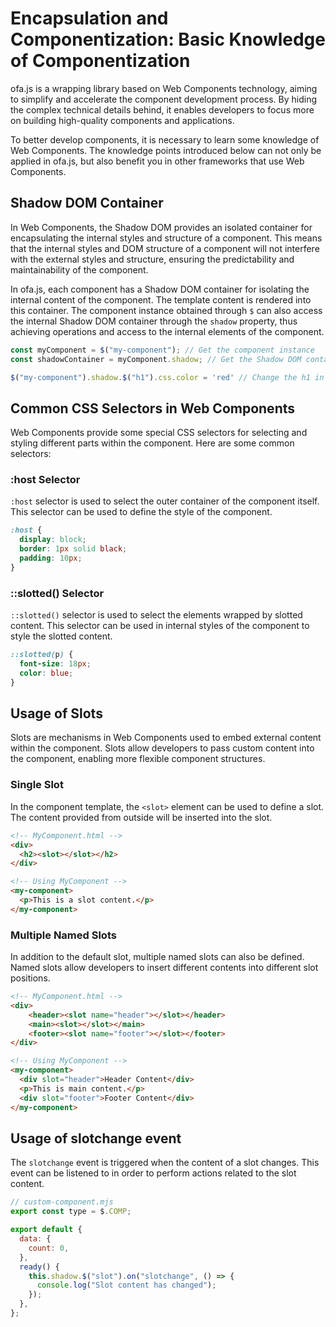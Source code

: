 # Encapsulation and Componentization: Basic Knowledge of Componentization

ofa.js is a wrapping library based on Web Components technology, aiming to simplify and accelerate the component development process. By hiding the complex technical details behind, it enables developers to focus more on building high-quality components and applications.

To better develop components, it is necessary to learn some knowledge of Web Components. The knowledge points introduced below can not only be applied in ofa.js, but also benefit you in other frameworks that use Web Components.

## Shadow DOM Container

In Web Components, the Shadow DOM provides an isolated container for encapsulating the internal styles and structure of a component. This means that the internal styles and DOM structure of a component will not interfere with the external styles and structure, ensuring the predictability and maintainability of the component.

In ofa.js, each component has a Shadow DOM container for isolating the internal content of the component. The template content is rendered into this container. The component instance obtained through `$` can also access the internal Shadow DOM container through the `shadow` property, thus achieving operations and access to the internal elements of the component.

```javascript
const myComponent = $("my-component"); // Get the component instance
const shadowContainer = myComponent.shadow; // Get the Shadow DOM container of the component

$("my-component").shadow.$("h1").css.color = 'red' // Change the h1 in the Shadow DOM to red
```

## Common CSS Selectors in Web Components

Web Components provide some special CSS selectors for selecting and styling different parts within the component. Here are some common selectors:

### :host Selector

`:host` selector is used to select the outer container of the component itself. This selector can be used to define the style of the component.

```css
:host {
  display: block;
  border: 1px solid black;
  padding: 10px;
}
```

### ::slotted() Selector

`::slotted()` selector is used to select the elements wrapped by slotted content. This selector can be used in internal styles of the component to style the slotted content.

```css
::slotted(p) {
  font-size: 18px;
  color: blue;
}
```

## Usage of Slots

Slots are mechanisms in Web Components used to embed external content within the component. Slots allow developers to pass custom content into the component, enabling more flexible component structures.

### Single Slot

In the component template, the `<slot>` element can be used to define a slot. The content provided from outside will be inserted into the slot.

```html
<!-- MyComponent.html -->
<div>
  <h2><slot></slot></h2>
</div>
```

```html
<!-- Using MyComponent -->
<my-component>
  <p>This is a slot content.</p>
</my-component>
```

### Multiple Named Slots

In addition to the default slot, multiple named slots can also be defined. Named slots allow developers to insert different contents into different slot positions.

```html
<!-- MyComponent.html -->
<div>
    <header><slot name="header"></slot></header>
    <main><slot></slot></main>
    <footer><slot name="footer"></slot></footer>
</div>
```

```html
<!-- Using MyComponent -->
<my-component>
  <div slot="header">Header Content</div>
  <p>This is main content.</p>
  <div slot="footer">Footer Content</div>
</my-component>
```

## Usage of slotchange event

The `slotchange` event is triggered when the content of a slot changes. This event can be listened to in order to perform actions related to the slot content.

```javascript
// custom-component.mjs
export const type = $.COMP;

export default {
  data: {
    count: 0,
  },
  ready() {
    this.shadow.$("slot").on("slotchange", () => {
      console.log("Slot content has changed");
    });
  },
};
```

